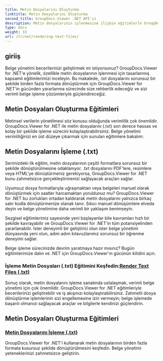 ```yaml
---
title: Metin Dosyalarını Oluşturma
linktitle: Metin Dosyalarını Oluşturma
second_title: GroupDocs.Viewer .NET API'si
description: Metin dosyalarının işlenmesine ilişkin eğitimlerle GroupDocs.Viewer for .NET'in potansiyelini ortaya çıkarın. Gelişmiş belge yönetimi için .txt dosyalarını çeşitli formatlara dönüştürün.
type: docs
weight: 33
url: /tr/net/rendering-text-files/
---
```

## giriiş

Belge yönetimi becerilerinizi geliştirmek mi istiyorsunuz? GroupDocs.Viewer for .NET'e yönelik, özellikle metin dosyalarının işlenmesi için tasarlanmış kapsamlı eğitimlerimizi inceleyin. Bu makalede, .txt dosyalarını sorunsuz bir şekilde birden fazla formata dönüştürmek için GroupDocs.Viewer for .NET'in gücünden yararlanma sürecinde size rehberlik edeceğiz ve sizi verimli belge işleme çözümleriyle güçlendireceğiz.

## Metin Dosyaları Oluşturma Eğitimleri

Metinsel verilerin yönetilmesi söz konusu olduğunda verimlilik çok önemlidir. GroupDocs.Viewer for .NET ile metin dosyalarını (.txt) son derece hassas ve kolay bir şekilde işleme sürecini kolaylaştırabilirsiniz. Belge yönetimi verimliliğinizi en üst düzeye çıkarmak için sunulan eğitimlere bakalım:

## Metin Dosyalarını İşleme (.txt)

Serimizdeki ilk eğitim, metin dosyalarının çeşitli formatlara sorunsuz bir şekilde dönüştürülmesine odaklanıyor. .txt dosyalarını PDF'lere, resimlere veya HTML'ye dönüştürmeniz gerekiyorsa, GroupDocs.Viewer for .NET bunu zahmetsizce gerçekleştirmenizi sağlayacak araçları sağlar. 

Uyumsuz dosya formatlarıyla uğraşmaktan veya belgeleri manuel olarak dönüştürmek için saatler harcamaktan yoruldunuz mu? GroupDocs.Viewer for .NET bu zorlukları ortadan kaldırarak metin dosyalarını yalnızca birkaç satır kodla dönüştürmenize olanak tanır. Sıkıcı manuel dönüşümlere elveda deyin ve belge yönetimine daha verimli bir yaklaşım benimseyin.

Sezgisel eğitimlerimiz sayesinde yeni başlayanlar bile kavramları hızlı bir şekilde kavrayabilir ve GroupDocs.Viewer for .NET'in tüm potansiyelinden yararlanabilir. İster deneyimli bir geliştirici olun ister belge yönetimi dünyasında yeni olun, adım adım kılavuzlarımız sorunsuz bir öğrenme deneyimi sağlar.

Belge işleme sürecinizde devrim yaratmaya hazır mısınız? Bugün eğitimlerimize dalın ve .NET için GroupDocs.Viewer'ın gücünün kilidini açın.

###  İşleme Metin Dosyaları (.txt) Eğitimini Keşfedin:[Render Text Files (.txt)](./render-txt/)

Sonuç olarak, metin dosyalarını işleme sanatında ustalaşmak, verimli belge yönetimi için çok önemlidir. GroupDocs.Viewer for .NET eğitimleriyle becerilerinizi geliştirebilir ve iş akışınızı kolaylaştırabilirsiniz. Zahmetli dosya dönüştürme işlemlerinin sizi engellemesine izin vermeyin; belge işlemede başarılı olmanızı sağlayacak araçlar ve bilgilerle kendinizi güçlendirin.
## Metin Dosyaları Oluşturma Eğitimleri
### [Metin Dosyalarını İşleme (.txt)](./render-txt/)
GroupDocs.Viewer for .NET'i kullanarak metin dosyalarının birden fazla formata kusursuz şekilde dönüştürülmesini keşfedin. Belge yönetimi yeteneklerinizi zahmetsizce geliştirin.